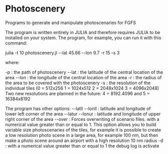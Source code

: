 # Photoscenery
Programs to generate and manipulate photoscenaries for FGFS

The program is written entirely in JULIA and therefore requires JULIA to be installed on your system.
The program, for example, you can run it with this command:

julia -t 10 photoscenery.jl --lat 45.66 --lon 9.7 -r 15 -s 3

where:

-p : the path of photoscenery
--lat : the latitude of the central location of the area
--lon : the longitude of the central location of the area
-r : the radius of the area to be covered with the photoscenery
-s : the resolution of the individual tiles (0 = 512x256 1 = 1024x512 2 = 2048x1024 3 = 4096x2048) 
     Two new resolutions are planned in the future: 4 = 8192.4096 and 5 = 16384x8192
     
The program has other options:
--latll --lonll : latitude and longitude of lower left corner of the area
--latur --lonur : latitude and longitude of upper right corner of the area
--over : Forces overwriting of scenario files. with a numerical value greater than or equal to 1. This option allows you to build variable size photoscenaries of the tiles, for example it is possible to create a low resolution photo scene in a large area, for example 100 nm, but then make a photo scene around an airport with a high resolution 10 nm radius
-d : with a numerical value greater than or equal to 1 the debug log is activate
